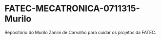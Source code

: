 # FATEC-MECATRONICA-0711315-Murilo
Repositório do Murilo Zanini de Carvalho para cuidar os projetos da FATEC.
